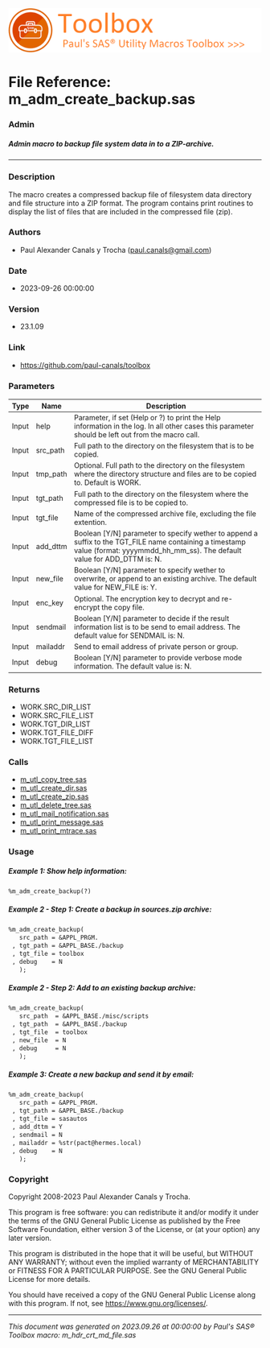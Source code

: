 ![../../misc/images/doc_header.png](../../misc/images/doc_header.png)
# 
# File Reference: m_adm_create_backup.sas

### Admin

##### Admin macro to backup file system data in to a ZIP-archive.

***

### Description
The macro creates a compressed backup file of filesystem data directory and file structure into a ZIP format. The program contains print routines to display the list of files that are included in the compressed file (zip).



### Authors
* Paul Alexander Canals y Trocha (paul.canals@gmail.com)

### Date
* 2023-09-26 00:00:00

### Version
* 23.1.09

### Link
* https://github.com/paul-canals/toolbox

### Parameters
| Type | Name | Description |
| ---- | ---- | ----------- |
| Input | help | Parameter, if set (Help or ?) to print the Help information in the log. In all other cases this parameter should be left out from the macro call. |
| Input | src_path | Full path to the directory on the filesystem that is to be copied. |
| Input | tmp_path | Optional. Full path to the directory on the filesystem where the directory structure and files are to be copied to. Default is WORK. |
| Input | tgt_path | Full path to the directory on the filesystem where the compressed file is to be copied to. |
| Input | tgt_file | Name of the compressed archive file, excluding the file extention. |
| Input | add_dttm | Boolean [Y/N] parameter to specify wether to append a suffix to the TGT_FILE name containing a timestamp value (format: yyyymmdd_hh_mm_ss). The default value for ADD_DTTM is: N. |
| Input | new_file | Boolean [Y/N] parameter to specify wether to overwrite, or append to an existing archive. The default value for NEW_FILE is: Y. |
| Input | enc_key | Optional. The encryption key to decrypt and re-encrypt the copy file. |
| Input | sendmail | Boolean [Y/N] parameter to decide if the result information list is to be send to email address. The default value for SENDMAIL is: N. |
| Input | mailaddr | Send to email address of private person or group. |
| Input | debug | Boolean [Y/N] parameter to provide verbose mode information. The default value is: N. |

### Returns
* WORK.SRC_DIR_LIST
* WORK.SRC_FILE_LIST
* WORK.TGT_DIR_LIST
* WORK.TGT_FILE_DIFF
* WORK.TGT_FILE_LIST

### Calls
* [m_utl_copy_tree.sas](m_utl_copy_tree.md)
* [m_utl_create_dir.sas](m_utl_create_dir.md)
* [m_utl_create_zip.sas](m_utl_create_zip.md)
* [m_utl_delete_tree.sas](m_utl_delete_tree.md)
* [m_utl_mail_notification.sas](m_utl_mail_notification.md)
* [m_utl_print_message.sas](m_utl_print_message.md)
* [m_utl_print_mtrace.sas](m_utl_print_mtrace.md)

### Usage

##### Example 1: Show help information:
```sas
%m_adm_create_backup(?)
```

##### Example 2 - Step 1: Create a backup in sources.zip archive:
```sas
%m_adm_create_backup(
   src_path = &APPL_PRGM.
 , tgt_path = &APPL_BASE./backup
 , tgt_file = toolbox
 , debug    = N
   );
```

##### Example 2 - Step 2: Add to an existing backup archive:
```sas
%m_adm_create_backup(
   src_path  = &APPL_BASE./misc/scripts
 , tgt_path  = &APPL_BASE./backup
 , tgt_file  = toolbox
 , new_file  = N
 , debug     = N
   );
```

##### Example 3: Create a new backup and send it by email:
```sas
%m_adm_create_backup(
   src_path = &APPL_PRGM.
 , tgt_path = &APPL_BASE./backup
 , tgt_file = sasautos
 , add_dttm = Y
 , sendmail = N
 , mailaddr = %str(pact@hermes.local)
 , debug    = N
   );
```

### Copyright
Copyright 2008-2023 Paul Alexander Canals y Trocha. 
 
This program is free software: you can redistribute it and/or modify 
it under the terms of the GNU General Public License as published by 
the Free Software Foundation, either version 3 of the License, or 
(at your option) any later version. 
 
This program is distributed in the hope that it will be useful, 
but WITHOUT ANY WARRANTY; without even the implied warranty of 
MERCHANTABILITY or FITNESS FOR A PARTICULAR PURPOSE. See the 
GNU General Public License for more details. 
 
You should have received a copy of the GNU General Public License 
along with this program. If not, see <https://www.gnu.org/licenses/>. 


***
*This document was generated on 2023.09.26 at 00:00:00 by Paul's SAS&reg; Toolbox macro: m_hdr_crt_md_file.sas*
